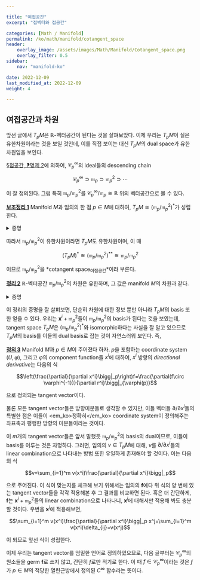 ```yaml
---

title: "여접공간"
excerpt: "접벡터와 접공간"

categories: [Math / Manifold]
permalink: /ko/math/manifold/cotangent_space
header:
    overlay_image: /assets/images/Math/Manifold/Cotangent_space.png
    overlay_filter: 0.5
sidebar: 
    nav: "manifold-ko"

date: 2022-12-09
last_modified_at: 2022-12-09
weight: 4

---
```


## 여접공간과 차원

앞선 글에서 $T_pM$은 $\mathbb{R}$-벡터공간이 된다는 것을 살펴보았다. 이제 우리는 $T_pM$이 실은 유한차원이라는 것을 보일 것인데, 이를 직접 보이는 대신 $T_pM$의 dual space가 유한차원임을 보인다.

[§접공간, ⁋명제 2](/ko/math/manifold/tangent_space#pp2)에 의하여, $\mathcal{C}^\infty_p$의 ideal들의 descending chain

$$\mathcal{C}^\infty_p\supset\mathfrak{m}_p\supset\mathfrak{m}_p^2\supset\cdots$$

이 잘 정의된다. 그럼 특히 $\mathfrak{m}_p/\mathfrak{m}_p^2$를 $\mathcal{C}^\infty_p/\mathfrak{m}_p\cong\mathbb{R}$ 위의 벡터공간으로 볼 수 있다. 

<div class="proposition" markdown="1">

<ins id="lem1">**보조정리 1**</ins> Manifold $M$과 임의의 한 점 $p\in M$에 대하여, $T_pM\cong(\mathfrak{m}_p/\mathfrak{m}_p^2)^\ast$가 성립한다. 

</div>
<details class="proof" markdown="1">
<summary>증명</summary>

우선 임의의 $v\in T\_pM$가 주어졌다 하자. 이를 부분집합 $\mathfrak{m}\_p$으로 restrict하면 $v\|\_{\mathfrak{m}\_p}\in\Hom_\mathbb{R}(\mathfrak{m}_p,\mathbb{R})$이 성립한다. 이제 $v\|\_{\mathfrak{m}_p}$이 linear map $\mathfrak{m}_p/\mathfrak{m}_p^2\rightarrow\mathbb{R}$을 잘 정의한다는 것을 보이려면 $\mathfrak{m}_p^2\subset\ker (v\|\_{\mathfrak{m}_p})$임을 보여야 한다. 적당한 index set $I$에 대하여, $\mathfrak{m}_p$가 $\mathbf{f}_i$들에 의해 생성되는 ideal이라 하자. 그럼 $\mathfrak{m}_p^2$은 $\mathbf{f}_i\mathbf{f}_j$들에 의하여 생성되는 ideal이다. 그런데

$$v(\mathbf{f}_i\mathbf{f}_j)=\mathbf{f}_i(p)v(\mathbf{f}_j)+\mathbf{f}_j(p)v(\mathbf{f}_i)=0$$

이므로, $v$는 $\mathfrak{m}_p^2$의 임의의 generator를 항상 0으로 보내고, $\mathfrak{m}_p^2\subset\ker(v\|\_{\mathfrak{m}_p})$이며, 따라서 임의의 $v\in T_pM$마다 적당한 $\mathfrak{m}_p/\mathfrak{m}_p^2$의 원소를 대응시킬 수 있다. 이 대응이 $\mathbb{R}$-linear map이라는 것은 자명하다.

반대로 임의의 $L\in(\mathfrak{m}_p/\mathfrak{m}_p^2)^\ast$이 주어졌다 하고, 이를 이용해 tangent vector $v_L$을 하나 만들자. Tangent vector는 $C_p^\infty$에서 $\mathbb{R}$로의 linear map으로서, $v_L$을 만든다는 것은 임의의 $\mathbf{f}\in \mathcal{C}^\infty_p$에 대하여 $v_L(\mathbf{f})$의 값을 정해주는 것과 같다. $\mathbf{f(p)}$를 함숫값 $f(p)$를 갖는 상수함수라 하면, $\mathbf{f}-\mathbf{f(p)}$는 $\mathfrak{m}_p$의 원소이고, 따라서 

$$v_L(\mathbf{f})=L((\mathbf{f}-\mathbf{f(p)})+\mathfrak{m}_p^2)$$

으로 정의하는 것이 잘 정의된다. 이렇게 정의된 $v_L$이 linear map일 뿐만 아니라 [§접공간, ⁋정의 3](/ko/math/manifold/tangent_space#df3)도 만족한다는 것을 보여야 하므로, 

$$\begin{aligned}
            v_L(\mathbf{f}\cdot\mathbf{g})&=L((\mathbf{fg}-\mathbf{f(p)g(p)})+\mathfrak{m}_p^2)\\
            &=L(((\mathbf{f}-\mathbf{f(p)})(\mathbf{g}-\mathbf{g(p)})+\mathbf{f(p)}(\mathbf{g}-\mathbf{g(p)})+(\mathbf{f}-\mathbf{f(p)})\mathbf{g(p)})+\mathfrak{m}_p^2)\\
            &=\mathbf{f}(p)L((\mathbf{g}-\mathbf{g(p)})+\mathfrak{m}_p^2)+\mathbf{g}(p)L((\mathbf{f}-\mathbf{f(p)})+\mathfrak{m}_p^2)\\
            &=\mathbf{f}(p)+v_L(\mathbf{g})+\mathbf{g}(p)v_L(\mathbf{f}).
        \end{aligned}
$$

을 계산할 수 있다. $L\mapsto v_L$ 또한 linear map이 된다는 것을 쉽게 보일 수 있으며, 뿐만 아니라 이 대응이 앞서 정의한 $T_pM$에서 $(\mathfrak{m}_p/\mathfrak{m}_p^2)^\ast$로의 linear map의 역함수가 된다는 것을 확인할 수 있다.

</details>

따라서 $\mathfrak{m}_p/\mathfrak{m}_p^2$이 유한차원이라면 $T_pM$도 유한차원이며, 이 때

$$(T_pM)^\ast\cong(\mathfrak{m}_p/\mathfrak{m}_p^2)^{\ast\ast}\cong\mathfrak{m}_p/\mathfrak{m}_p^2$$

이므로 $\mathfrak{m}_p/\mathfrak{m}_p^2$을 *cotangent space<sub>여접공간</sub>*이라 부른다. 

<div class="proposition" markdown="1">

<ins id="thm2">**정리 2**</ins> $\mathbb{R}$-벡터공간 $\mathfrak{m}_p/\mathfrak{m}_p^2$의 차원은 유한하며, 그 값은 manifold $M$의 차원과 같다.

</div>
<details class="proof" markdown="1">
<summary>증명</summary>

이를 보이기 위해, 다음의 다변수 테일러 근사

$$\begin{aligned}g(x)&=g(x_0)+\sum_{i=1}^m\frac{\partial g}{\partial r^i}\bigg|_{x_0}(r^i(x)-r^i(x_0))\\
&\phantom{phantom}+\sum_{i,j}(r^i(x)-r^i(x_0))(r^j(x)-r^j(x_0))\int_0^1(1-t)\frac{\partial^2g}{\partial r^i\partial r^j}\bigg|_{(x_0+t(x-x_0))}\mathop{dt}\end{aligned}$$

을 사용한다. 

$(U,\varphi)$가 $p$을 중심으로 하는 coordinate system이고, $\varphi=(x^i)\_{i=1}^m$라 하자. 또, $\mathbf{f}\in\mathfrak{m}_p$가 임의로 주어졌다 하자. 

위의 식은 유클리드 공간에서 성립하는 식이므로, $g=f\circ\varphi^{-1}$로 두고, $g$의 정의역이 $\varphi(U)$인 것으로 생각하자. 원점을 중심으로 한 테일러 근사로부터, 임의의 $x\in\varphi(U)$에 대하여 다음의 식

$$g(x)=g(0)+\sum_{i=1}^m\frac{\partial g}{\partial r^i}\bigg|_0r^i(x)+\sum_{i,j}r^i(x)r^j(x)\int_0^1(1-t)\frac{\partial^2g}{\partial r^i\partial r^j}\bigg|_{tx}\mathop{dt}$$

을 얻는다. 이제 $x=\varphi(q)$라 하면

$$\begin{aligned}f(q)&=f(p)+\sum_{i=1}^m\frac{\partial (f\circ\varphi^{-1})}{\partial r^i}\bigg|_0r^i(\varphi(q))+\sum_{i,j}r^i(\varphi(q))r^j(\varphi(q))\int_0^1(1-t)\frac{\partial^2g}{\partial r^i\partial r^j}\bigg|_{t\varphi(q)}\mathop{dt}\\ &=f(p)+\sum_{i=1}^m\frac{\partial(f\circ\varphi^{-1})}{\partial r^i}\bigg|_0 x^i(q)+\sum_{i,j} x^i(q)x^j(q)\int_0^1(1-t)\frac{\partial^2 g}{\partial r^i\partial r^j}\bigg|_{t\varphi(q)}dt\end{aligned}$$

이다. 우변을 살펴보면, $\mathbf{f}\in\mathfrak{m}_p$으로부터 $f(p)=0$이고, 또 우변의 적분은 $q$에 대한 $C^\infty$ 함수이다. 이제 $x^i$들은 모두 $x^i(p)=0$을 만족하는 함수이므로, 위 식을 germ으로 바꾸면 우변의 이중합은 $\mathfrak{m}_p^2$의 원소가 된다. 이를 모두 정리하면

$$\mathbf{f}=\sum_{i=1}^m\frac{\partial(f\circ\varphi^{-1})}{\partial r^i}\bigg|_0\mathbf{x}^i\mod \mathfrak{m}_p^2$$

이 성립한다. $\mathbf{f}$는 임의의 원소이므로, $\mathfrak{m}_p/\mathfrak{m}_p^2$이 $\mathbf{x}^i+\mathfrak{m}_p^2$들로 생성됨을 알 수 있다.

증명을 마무리하기 위해서는 이들 $n$개의 원소들 $\mathbf{x}^i+\mathfrak{m}_p^2$들이 일차독립임을 보여야 한다. 

$$\sum_{i=1}^m a_i\mathbf{x}^i=0\mod \mathfrak{m}_p^2$$

이라 하자. 그럼 $U$ 위에서 위 식은

$$\sum_{i=1}^m a_i (x^i\circ\varphi^{-1})=0\mod \mathfrak{m}_0^2$$

이 되고 (단, $\mathfrak{m}_0$은 점 $0\in\varphi(U)$에 대응되는 maximal ideal이다), $x^i\circ\varphi^{-1}=r^i$이므로 

$$\sum_{i=1}^m a_i\mathbf{r}^i=0\mod \mathfrak{m}^2_0$$

가 된다. 

우리는 아직 $\partial/\partial x^i$를 정의하진 않았지만, 유클리드 공간에서의 방향미분은 잘 알고 있다. 이를 이용해서 위 식의 양변에 $\partial/\partial r^j$를 취하면, 우변의 $0$ (즉 $\mathfrak{n}^2$의 어떤 원소)는 라이프니츠 법칙에 의해 $0$이 될 것이고, 따라서 이 식은

$$a_j=\frac{\partial}{\partial r^j}\bigg|_0\sum a_i r^i=0$$

이 된다. 따라서 $a_j=0$이 모든 $j$에 대해 성립하고 $\mathbf{x}^i+\mathfrak{m}_p^2$들은 일차독립이다.

</details>

이 정리의 증명을 잘 살펴보면, 단순히 차원에 대한 정보 뿐만 아니라 $T_pM$의 basis 또한 얻을 수 있다. 우리는 $\mathbf{x}^i+\mathfrak{m}_p^2$들이 $\mathfrak{m}_p/\mathfrak{m}_p^2$의 basis가 된다는 것을 보였는데, tangent space $T_pM$은 $(\mathfrak{m}_p/\mathfrak{m}_p^2)^\ast$와 isomorphic하다는 사실을 잘 알고 있으므로 $T_pM$의 basis를 이들의 dual basis로 잡는 것이 자연스러워 보인다. 즉,

<div class="definition" markdown="1">

<ins id="df3">**정의 3**</ins> Manifold $M$과 $p\in M$이 주어졌다 하자. $p$을 포함하는 coordinate system $(U,\varphi)$, 그리고 $\varphi$의 component function들 $x^i$에 대하여, $x^i$ 방향의 *directional derivative*는 다음의 식

$$\left(\frac{\partial}{\partial x^i}\bigg|_p\right)f=\frac{\partial(f\circ \varphi^{-1})}{\partial r^i}\bigg|_{\varphi(p)}$$

으로 정의되는 tangent vector이다.

</div>

물론 모든 tangent vector들은 방향미분들로 생각할 수 있지만, 이들 벡터들 $\partial/\partial x^i$들의 특별한 점은 이들이 <em_ko>정확히</em_ko> coordinate system이 정의해주는 좌표축과 평행한 방향의 미분들이라는 것이다. 

이 $m$개의 tangent vector들은 앞서 말했듯 $\mathfrak{m}_p/\mathfrak{m}_p^2$의 basis의 dual이므로, 이들이 basis를 이루는 것은 자명하다. 그러면, 임의의 $v\in T_pM$에 대해, $v$를 $\partial/\partial x^i$들의 linear combination으로 나타내는 방법 또한 유일하게 존재해야 할 것이다. 이는 다음의 식

$$v=\sum_{i=1}^m v(x^i)\frac{\partial}{\partial x^i}\bigg|_p$$

으로 주어진다. 이 식이 맞는지를 체크해 보기 위해서는 임의의 $\mathbf{f}$에다 위 식의 양 변에 있는 tangent vector들을 각각 적용해본 후 그 결과를 비교하면 된다. 혹은 더 간단하게, $\mathbf{f}$는 $\mathbf{x}^i+\mathfrak{m}_p^2$들의 linear combination으로 나타나니, $\mathbf{x}^j$에 대해서만 적용해 봐도 충분할 것이다. 우변을 $\mathbf{x}^j$에 적용해보면,

$$\sum_{i=1}^m v(x^i)\frac{\partial}{\partial x^i}\bigg|_p x^j=\sum_{i=1}^m v(x^i)\delta_{ij}=v(x^j)$$

이 되므로 앞선 식이 성립한다. 

이제 우리는 tangent vector를 엄밀한 언어로 정의하였으므로, 다음 글부터는 $\mathcal{C}^\infty_p$의 원소들을 germ $\mathbf{f}$로 쓰지 않고, 간단히 $f$로만 적기로 한다. 이 때 $f\in \mathcal{C}^\infty_p$이라는 것은 $f$가 $p\in M$의 적당한 열린근방에서 정의된 $C^\infty$ 함수라는 뜻이다.